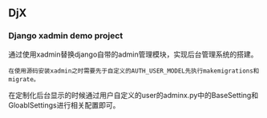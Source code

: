 ## DjX

### Django xadmin demo project

通过使用xadmin替换django自带的admin管理模块，实现后台管理系统的搭建。

`在使用源码安装xadmin之时需要先于自定义的AUTH_USER_MODEL先执行makemigrations和migrate。`

在定制化后台显示的时候通过用户自定义的user的adminx.py中的BaseSetting和GloablSettings进行相关配置即可。
